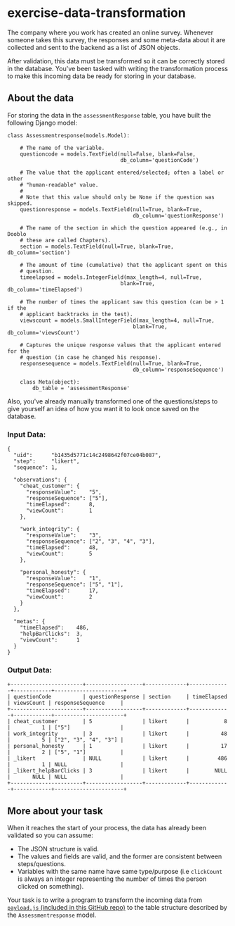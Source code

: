 # exercise-data-transformation

The company where you work has created an online survey. Whenever someone takes this survey, the responses and some meta-data about it are collected and sent to the backend as a list of JSON objects.

After validation, this data must be transformed so it can be correctly stored in the database. You've been tasked with writing the transformation process to make this incoming data be ready for storing in your database.

## About the data

For storing the data in the `assessmentResponse` table, you have built the following Django model:

```
class Assessmentresponse(models.Model):

    # The name of the variable.
    questioncode = models.TextField(null=False, blank=False,
                                    db_column='questionCode')

    # The value that the applicant entered/selected; often a label or other
    # "human-readable" value.
    #
    # Note that this value should only be None if the question was skipped.
    questionresponse = models.TextField(null=True, blank=True,
                                        db_column='questionResponse')

    # The name of the section in which the question appeared (e.g., in Dooblo
    # these are called Chapters).
    section = models.TextField(null=True, blank=True, db_column='section')

    # The amount of time (cumulative) that the applicant spent on this
    # question.
    timeelapsed = models.IntegerField(max_length=4, null=True,
                                    blank=True, db_column='timeElapsed')

    # The number of times the applicant saw this question (can be > 1 if the
    # applicant backtracks in the test).
    viewscount = models.SmallIntegerField(max_length=4, null=True,
                                        blank=True, db_column='viewsCount')

    # Captures the unique response values that the applicant entered for the
    # question (in case he changed his response).
    responsesequence = models.TextField(null=True, blank=True,
                                        db_column='responseSequence')

    class Meta(object):
        db_table = 'assessmentResponse'
```

Also, you've already manually transformed one of the questions/steps to give yourself an idea of how you want it to look once saved on the database.

### Input Data:
```
{
  "uid":      "b1435d5771c14c2498642f07ce04b087",
  "step":     "likert",
  "sequence": 1,

  "observations": {
    "cheat_customer": {
      "responseValue":    "5",
      "responseSequence": ["5"],
      "timeElapsed":      8,
      "viewCount":        1
    },

    "work_integrity": {
      "responseValue":    "3",
      "responseSequence": ["2", "3", "4", "3"],
      "timeElapsed":      48,
      "viewCount":        5
    },

    "personal_honesty": {
      "responseValue":    "1",
      "responseSequence": ["5", "1"],
      "timeElapsed":      17,
      "viewCount":        2
    }
  },

  "metas": {
    "timeElapsed":    486,
    "helpBarClicks":  3,
    "viewCount":      1
  }
}
```

### Output Data:
```
+-----------------------+------------------+-------------+-------------+------------+----------------------+
| questionCode          | questionResponse | section     | timeElapsed | viewsCount | responseSequence     |
+-----------------------+------------------+-------------+-------------+------------+----------------------+
| cheat_customer        | 5                | likert      |           8 |          1 | ["5"]                |
| work_integrity        | 3                | likert      |          48 |          5 | ["2", "3", "4", "3"] |
| personal_honesty      | 1                | likert      |          17 |          2 | ["5", "1"]           |
| _likert               | NULL             | likert      |         486 |          1 | NULL                 |
| _likert_helpBarClicks | 3                | likert      |        NULL |       NULL | NULL                 |
+-----------------------+------------------+-------------+-------------+------------+----------------------+
```

## More about your task

When it reaches the start of your process, the data has already been validated so you can assume:

  - The JSON structure is valid.
  - The values and fields are valid, and the former are consistent between steps/questions.
  - Variables with the same name have same type/purpose (i.e `clickCount` is always an integer
    representing the number of times the person clicked on something).

Your task is to write a program to transform the incoming data from [`payload.js` (included in this GitHub repo)](payload.js) to the table structure described by the `Assessmentresponse` model.
